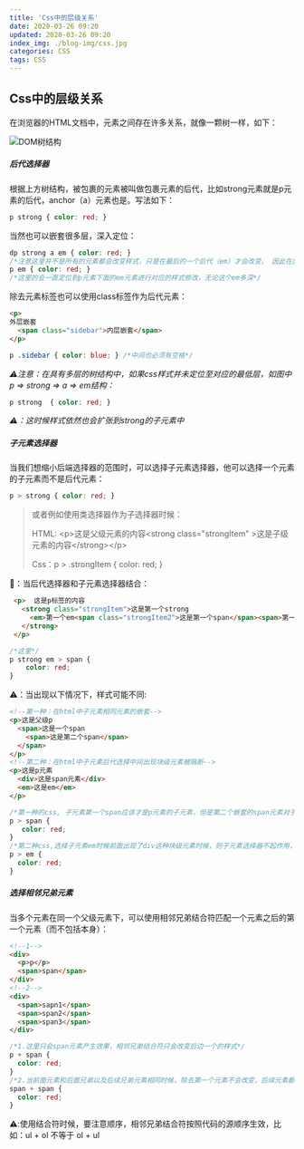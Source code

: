 ```yaml
---
title: 'Css中的层级关系'
date: 2020-03-26 09:20
updated: 2020-03-26 09:20
index_img: ./blog-img/css.jpg
categories: CSS
tags: CSS
---
```


## Css中的层级关系

<p>在浏览器的HTML文档中，元素之间存在许多关系，就像一颗树一样，如下：</p>

![DOM树结构](https://moki-blog.oss-cn-chengdu.aliyuncs.com/blogImg/treeCss.jpg)

##### 后代选择器

<p>根据上方树结构，被包裹的元素被叫做包裹元素的后代，比如strong元素就是p元素的后代，anchor（a）元素也是。写法如下：</p>

```css
p strong { color: red; }
```

<p>当然也可以嵌套很多层，深入定位：</p>

```css
dp strong a em { color: red; }
/*注意这里并不是所有的元素都会改变样式，只是在最后的一个后代（em）才会改变， 因此在后代选择器中，中间可以省略很多间隔，如下*/
p em { color: red; }
/*这里的会一直定位到p元素下面的em元素进行对应的样式修改，无论这个em多深*/
```

<p>除去元素标签也可以使用class标签作为后代元素：</p>

```html
<p>
外层嵌套
  <span class="sidebar">内层嵌套</span>
</p>
```

```css
p .sidebar { color: blue; } /*中间也必须有空格*/
```

<em>⚠️注意：在具有多层的树结构中，如果css样式并未定位至对应的最低层，如图中p => strong => a => em结构：</em>

```css
p strong  { color: red; }
```

<em>⚠️：这时候样式依然也会扩张到strong的子元素中</em>

##### 子元素选择器

<p>当我们想缩小后端选择器的范围时，可以选择子元素选择器，他可以选择一个元素的子元素而不是后代元素：</p>

```css
p > strong { color: red; }
```

>或者例如使用类选择器作为子选择器时候：
>
>HTML: &lt;p&gt;这是父级元素的内容&lt;strong class="strongItem" &gt;这是子级元素的内容&lt;/strong&gt;&lt;/p&gt;
>
>Css：p > .strongItem { color: red; }

<P>🌰：当后代选择器和子元素选择器结合：</p>

```html
 <p>  这是p标签的内容
   <strong class="strongItem">这是第一个strong
     <em>第一个em<span class="strongItem2">这是第一个span</span><span>第一个span<span>111</span></span</em>
   </strong>
 </p>
```

```css
/*这里*/
p strong em > span {
    color: red;
}
```

<p>⚠️：当出现以下情况下，样式可能不同:</p>

```html
<!--第一种：在html中子元素相同元素的嵌套-->
<p>这是父级p
  <span>这是一个span
  	<span>这是第二个span</span>
  </span>
</p>
<!--第二种：在html中子元素后代选择中间出现块级元素被隔断-->
<p>这是p元素
  <div>这是span元素</div>
  <em>这是em</em>
</p>

```

```css
/*第一种的css, 子元素第一个span应该才是p元素的子元素，但是第二个嵌套的span元素对于p元素是后代元素也产生了样式的改变*/
p > span {
   color: red;
}
/*第二种css,选择子元素em时候前面出现了div这种块级元素时候，则子元素选择器不起作用，若是放在所选择的子元素后面则可以起作用*/
p > em {
  color: red;
}
```

##### 选择相邻兄弟元素

<p>当多个元素在同一个父级元素下，可以使用相邻兄弟结合符匹配一个元素之后的第一个元素（而不包括本身）：</p>

```html
<!--1-->
<div>
  <p>p</p>
  <span>span</span>
</div>
<!--2-->
<div>
  <span>sapn1</span>
  <span>span2</span>
  <span>span3</span>
</div>
```

```css
/*1.这里只会span元素产生效果，相邻兄弟结合符只会改变后边一个的样式*/
p + span {
  color: red;
}
/*2.当前面元素和后面兄弟以及后续兄弟元素相同时候，除去第一个元素不会改变，后续元素都会改变*/
span + span {
  color: red;
}
```

<p>⚠️:使用结合符时候，要注意顺序，相邻兄弟结合符按照代码的源顺序生效，比如：ul + ol 不等于 ol + ul</p>